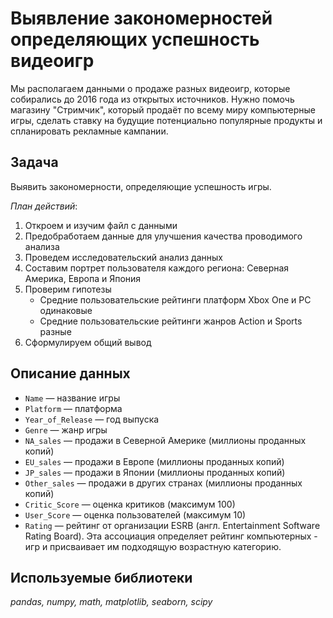 # Выявление закономерностей определяющих успешность видеоигр
Мы располагаем данными о продаже разных видеоигр, которые собирались до 2016 года из открытых источников. Нужно помочь магазину "Стримчик", который продаёт по всему миру компьютерные игры, сделать ставку на будущие потенциально популярные продукты и спланировать рекламные кампании.

## Задача
Выявить закономерности, определяющие успешность игры.

*План действий*:
1. Откроем и изучим файл с данными
2. Предобработаем данные для улучшения качества проводимого анализа
3. Проведем исследовательский анализ данных
4. Составим портрет пользователя каждого региона: Северная Америка, Европа и Япония
5. Проверим гипотезы
    - Средние пользовательские рейтинги платформ Xbox One и PC одинаковые
    - Средние пользовательские рейтинги жанров Action и Sports разные
6. Сформулируем общий вывод

## Описание данных
- `Name` — название игры
- `Platform` — платформа
- `Year_of_Release` — год выпуска
- `Genre` — жанр игры
- `NA_sales` — продажи в Северной Америке (миллионы проданных копий)
- `EU_sales`  — продажи в Европе (миллионы проданных копий)
- `JP_sales` — продажи в Японии (миллионы проданных копий)
- `Other_sales` — продажи в других странах (миллионы проданных копий)
- `Critic_Score` — оценка критиков (максимум 100)
- `User_Score` — оценка пользователей (максимум 10)
- `Rating` — рейтинг от организации ESRB (англ. Entertainment Software Rating Board). Эта ассоциация определяет рейтинг компьютерных - игр и присваивает им подходящую возрастную категорию.

## Используемые библиотеки
*pandas, numpy, math, matplotlib, seaborn, scipy*
